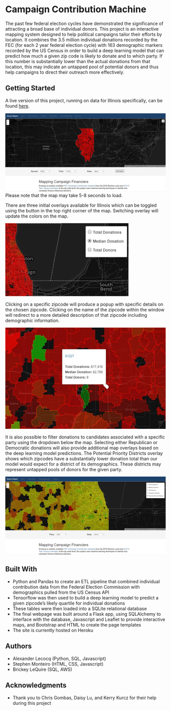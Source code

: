 # Campaign Contribution Machine

The past few federal election cycles have demonstrated the significance of attracting a broad base of individual donors. This project is an interactive mapping system designed to help political campaigns tailor their efforts by location. It combines the 3.5 million individual donations recorded by the FEC (for each 2 year federal election cycle) with 163 demographic markers recorded by the US Census in order to build a deep learning model that can predict how much a given zip code is likely to donate and to which party. If this number is substantially lower than the actual donations from that location, this may indicate an untapped pool of potential donors and thus help campaigns to direct their outreach more effectively.

## Getting Started

A live version of this project, running on data for Illinois specifically, can be found [here](https://campaign-contributions.herokuapp.com "Finance your Campaign").

![Front Page](readme_images/FrontPage.jpg "Front Page")
Please note that the map may take 5-8 seconds to load.

There are three initial overlays available for Illinois which can be toggled using the button in the top right corner of the map. Switching overlay will update the colors on the map.

![Map Overlays](readme_images/MapTypes.jpg "Map Overlays")

Clicking on a specific zipcode will produce a popup with specific details on the chosen zipcode. Clicking on the name of the zipcode within the window will redirect to a more detailed description of that zipcode including demographic information.

![Zipcode Details](readme_images/ZipcodeDetails.jpg "Zipcode Details")

It is also possible to filter donations to candidates associated with a specific party using the dropdown below the map. Selecting either Republican or Democratic donations will also provide additional map overlays based on the deep learning model predictions. The Potential Priority Districts overlay shows which zipcodes have a substantially lower donation total than our model would expect for a district of its demographics. These districts may represent untapped pools of donors for the given party.

![Priority Districts](readme_images/PriorityDistricts.jpg "Priority Districts")


## Built With

* Python and Pandas to create an ETL pipeline that combined individual contribution data from the Federal Election Commission with demographics pulled from the US Census API
* Tensorflow was then used to build a deep learning model to predict a given zipcode’s likely quartile for individual donations
* These tables were then loaded into a SQLite relational database
* The final webpage was built around a Flask app, using SQLAlchemy to interface with the database, Javascript and Leaflet to provide interactive maps, and Bootstrap and HTML to create the page templates
* The site is currently hosted on Heroku

## Authors

* Alexander Lecocq (Python, SQL, Javascript)
* Stephen Monteiro (HTML, CSS, Javascript)
* Brickey LeQuire (SQL, AWS)

## Acknowledgments

* Thank you to Chris Gombas, Daisy Lu, and Kerry Kurcz for their help during this project
